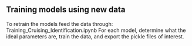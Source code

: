 ## Training models using new data
To retrain the models feed the data through: Training_Cruising_Identification.ipynb
For each model, determine what the ideal parameters are, train the data, and export the pickle files of interest.
